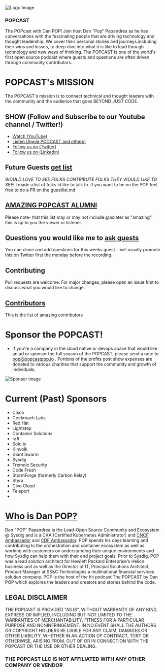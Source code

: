 ![Logo Image](popcastGIT.png)
### POPCAST
The POPcast with Dan POP! Join host Dan "Pop" Papandrea as he has conversations with the fascinating people that are driving technology and thought leadership. We cover their personal stories and journeys,including their wins and losses, to deep dive into what it is like to lead through technology and new ways of thinking. The POPCAST is one of the world's first open source podcast where guests and questions are often driven through community contributors.  

# POPCAST's MISSION
The POPCAST's mission is to connect technical and thought leaders with the community and the audience that goes BEYOND JUST CODE.

## SHOW (Follow and Subscribe to our Youtube channel / Twitter!)
* [Watch  (YouTube)](https://www.youtube.com/c/thepopcastpop?sub_confirmation=1)
* [Listen (Apple PODCAST and others)](https://popcast-d9f7b6dc.simplecast.com/)
* [Follow us on (Twitter)](https://twitter.com/PopcastPop)
* [Follow us on (Linkedin)](https://www.linkedin.com/company/the-popcast-with-danpop)

## Future Guests [get list](guestlist.md)
*WOULD LOVE TO SEE FOLKS CONTRIBUTE FOLKS THEY WOULD LIKE TO SEE!* I made a list of folks id like to talk to.  if you want to be on the POP feel free to do a PR on the guestlist.md

## [AMAZING POPCAST ALUMNI](pastguests.md) 
Please note- that this list may or may not include @aclater as "amazing".  this is up to you the viewer or listener. 

## Questions you would like me to [ask guests](questions.md) 
You can clone and add questions for this weeks guest.  i will usually promote this on Twitter first the monday before the recording.

## Contributing
Pull requests are welcome. For major changes, please open an issue first to discuss what you would like to change.

## [Contributors](contributors.md) 
This is the list of amazing contributors

# Sponsor the POPCAST!
* If you're a company in the cloud native or devops space that would like an ad or sponsor the full season of the POPCAST, please send a note to <pop@popcastpop.io> .  Portions of the profits post show expenses are donated to various charities that support the community and growth of individuals.

![Sponsor Image](sponsors511.png)

# Current (Past) Sponsors
* Cisco
* Cockroach Labs
* Red Hat
* Lightstep
* Container Solutions
* raft
* Solo.io
* Kinvolk
* Giant Swarm
* Sysdig
* Tremolo Security
* Code Fresh
* StormForge (formerly Carbon Relay)
* Styra
* Civo Cloud
* Teleport
* 


# [Who is Dan POP?](https://github.com/danpopSD/popcast/blob/master/popbio.png)
Dan "POP" Papandrea is the Lead-Open Source Community and Ecosystem @ Sysdig and is a CKA (Certified Kubernetes Administrator) and [CNCF Ambassador](https://www.cncf.io/people/ambassadors/) and [CDF Ambassador](https://cd.foundation/ambassador-program-overview-application/community-ambassador-cohort20/). POP spends his days learning and contributing to the orchestration and container ecosystem as well as working with customers on understanding their unique environments and how Sysdig can help them with their end project goals. Prior to Sysdig, POP was a lead solution architect for Hewlett Packard Enterprise's Helion business unit as well as the Director of IT, Principal Solutions Architect, Product Manager at SS&C Technologies a multinational financial services solution company. POP is the host of the hit podcast The POPCAST by Dan POP which explores the leaders and creators and stories behind the code.

## LEGAL DISCLAIMER
THE POPCAST IS PROVIDED "AS IS", WITHOUT WARRANTY OF ANY KIND, EXPRESS OR IMPLIED, INCLUDING BUT NOT LIMITED TO THE WARRANTIES OF MERCHANTABILITY, FITNESS FOR A PARTICULAR PURPOSE AND NONINFRINGEMENT. IN NO EVENT SHALL THE AUTHORS OR COPYRIGHT HOLDERS BE LIABLE FOR ANY CLAIM, DAMAGES OR OTHER LIABILITY, WHETHER IN AN ACTION OF CONTRACT, TORT OR OTHERWISE, ARISING FROM, OUT OF OR IN CONNECTION WITH THE POPCAST OR THE USE OR OTHER DEALING.  

### THE POPCAST LLC IS NOT AFFILIATED WITH ANY OTHER COMPANY OR VENDOR
